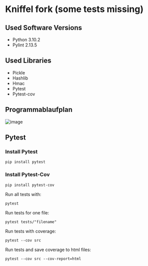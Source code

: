 # Kniffel fork (some tests missing)

## Used Software Versions
- Python 3.10.2
- Pylint 2.13.5

## Used Libraries
- Pickle
- Hashlib
- Hmac
- Pytest
- Pytest-cov

## Programmablaufplan

![image](https://user-images.githubusercontent.com/95380067/166115657-40bb717c-0faf-472d-83bd-e0379c96c970.png)

## Pytest

### Install Pytest
```shell
pip install pytest
```

### Install Pytest-Cov
```shell
pip install pytest-cov
```

Run all tests with:
```shell
pytest
```

Run tests for one file:
```shell
pytest tests/"filename"
```

Run tests with coverage:
```shell
pytest --cov src
```

Run tests and save coverage to html files:
````shell
pytest --cov src --cov-report=html
````


